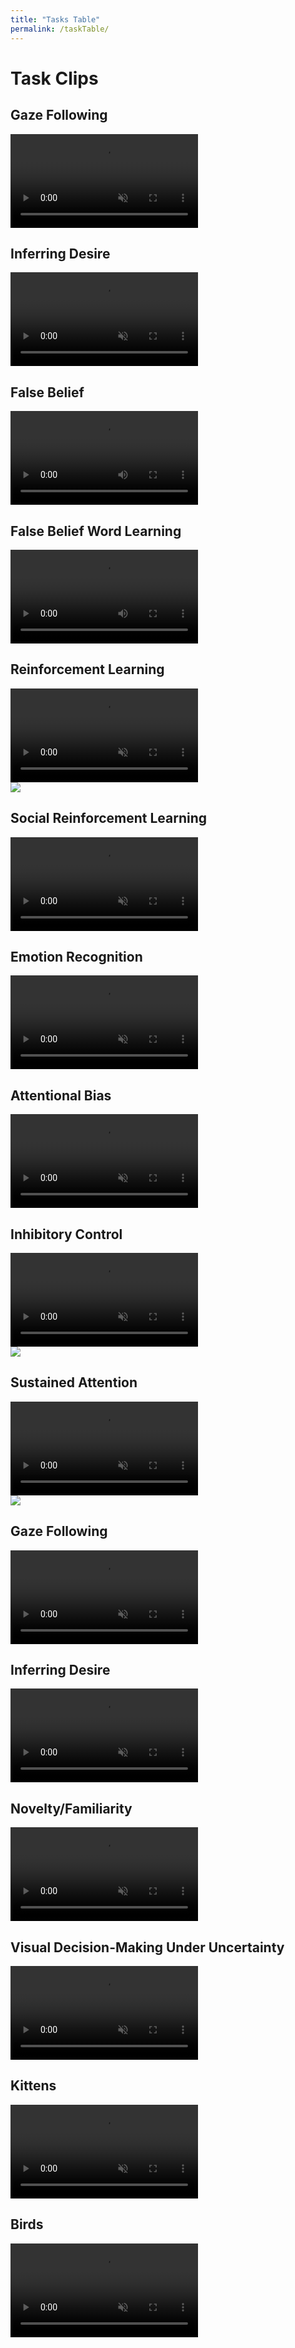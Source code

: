 ```yaml
---
title: "Tasks Table"
permalink: /taskTable/
---
```


# Task Clips

<div class="flex-grid">
  <div class="col">
    <h2>Gaze Following</h2>
    <video id="GDP" src="../Video/GDP.mp4" autoplay muted loop preload></video>
  </div>
  <div class="col">
    <h2>Inferring Desire</h2>
    <video id="UD" src="../Video/UD.mp4" autoplay muted loop preload></video>
  </div>
</div>
<div class="flex-grid">
  <div class="col">
    <h2>False Belief</h2>
    <video id="FB" src="../Video/FB.mp4" controls preload></video>
  </div>
  <div class="col">
    <h2>False Belief Word Learning</h2>
    <video id="FBW" src="../Video/FBW.mp4" controls preload></video>
  </div>
</div>
<div class="flex-grid">
  <div class="col">
    <h2>Reinforcement Learning</h2>
    <div class="container">
      <div class="navi">
        <video id="RL" src="../Video/RL.mp4" autoplay muted loop preload></video>
      </div>
      <div class="infoi">
        <img src="../volumeOff.png" controlledVideoId="RL" onclick="toggleMute(this)">
      </div>
    </div>
  </div>
  <div class="col">
    <h2>Social Reinforcement Learning</h2>
    <video id="RLS" src="../Video/RLS.mp4" autoplay muted loop preload></video>
  </div>
</div>
<div class="flex-grid">
  <div class="col">
    <h2>Emotion Recognition</h2>
    <video id="ER" src="../Video/ER.mp4" autoplay muted loop preload></video>
  </div>
  <div class="col">
    <h2>Attentional Bias</h2>
    <video id="EDP" src="../Video/EDP.mp4" autoplay muted loop preload></video>
  </div>
</div>
<div class="flex-grid">
  <div class="col">
    <h2>Inhibitory Control</h2>
    <div class="container">
      <div class="navi">
        <video id="RL" src="../Video/RL.mp4" autoplay muted loop preload></video>
      </div>
      <div class="infoi">
        <img src="../volumeOff.png" controlledVideoId="RL" onclick="toggleMute(this)">
      </div>
    </div>
  </div>
  <div class="col">
    <h2>Sustained Attention</h2>
    <div class="container">
      <div class="navi">
        <video id="RL" src="../Video/RL.mp4" autoplay muted loop preload></video>
      </div>
      <div class="infoi">
        <img src="../volumeOff.png" controlledVideoId="RL" onclick="toggleMute(this)">
      </div>
    </div>
  </div>
</div>
<div class="flex-grid">
  <div class="col">
    <h2>Gaze Following</h2>
    <video id="GDP" src="../Video/GDP.mp4" autoplay muted loop preload></video>
  </div>
  <div class="col">
    <h2>Inferring Desire</h2>
    <video id="UD" src="../Video/UD.mp4" autoplay muted loop preload></video>
  </div>
</div>
<div class="flex-grid">
  <div class="col">
    <h2>Novelty/Familiarity</h2>
    <video id="NF" src="../Video/NF.mp4" autoplay muted loop preload></video>
  </div>
  <div class="col">
    <h2>Visual Decision-Making Under Uncertainty</h2>
    <video id="MC" src="../Video/MC.mp4" autoplay muted loop preload></video>
  </div>
</div>
<div class="flex-grid">
  <div class="col">
    <h2>Kittens</h2>
    <video id="EDP" src="../Test.mp4" autoplay muted loop preload></video>
  </div>
  <div class="col">
    <h2>Birds</h2>
    <video id="EDP" src="../Test.mp4" autoplay muted loop preload></video>
  </div>
</div>


<script>
var vid = document.getElementById("myVideo");
function toggleMute(el) { 
    var vidId = el.getAttribute('controlledVideoId');
    var vid = document.getElementById(vidId);
    vid.muted = !vid.muted;
    el.src = vid.muted ? "../volumeOff.png" : "../volumeOn.png";
}
</script>
